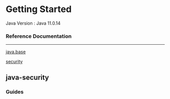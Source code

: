 # Getting Started

Java Version : Java 11.0.14

### Reference Documentation

---

[java.base](https://docs.oracle.com/en/java/javase/17/docs/api/java.base/module-summary.html)

[security](https://docs.oracle.com/en/java/javase/17/docs/api/java.base/java/security/package-summary.html)

## java-security

### Guides
